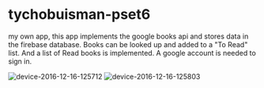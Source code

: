 # tychobuisman-pset6
my own app, this app implements the google books api and stores data in the firebase database.
Books can be looked up and added to a "To Read" list. And a list of Read books is implemented.
A google account is needed to sign in.

![device-2016-12-16-125712](https://cloud.githubusercontent.com/assets/23171549/21262218/6cdc1e52-c390-11e6-9173-f3039e618720.png)
![device-2016-12-16-125803](https://cloud.githubusercontent.com/assets/23171549/21262219/6ce34a6a-c390-11e6-9eb4-fc411f1e59d2.png)
